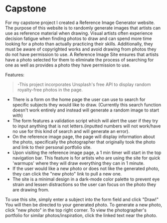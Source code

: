 # Capstone
For my capstone project I created a Reference Image Generator website. The purpose of this website is to randomly generate images that artists can use as reference material when drawing. 
Visual artists often experience decision fatigue when finding photos to draw and can spend more time looking for a photo than actually practicing their skills. Additionally, they must be aware of copyrighted works and avoid drawing from photos they do not have permission to use. A Reference Image Site ensures that artists have a photo selected for them to eliminate the process of searching for one as well as provides a photo they have permission to use. 

Features: 
> -This project incorporates Unsplash's free API to display random royalty-free photos in the page. 
- There is a form on the home page the user can use to search for specific subjects they would like to draw. (Currently this search function doesn't work entirely and instead will generate a random image to start with)
- The form features a validation script which will alert the user if they try to input anything that is not letters.(inputted numbers will not work/have no use for this kind of search and will generate an error).
- On the reference image page, the page will display information about the photo, specifically the photographer that originally took the photo and link to their personal portfolio site. 
- Upon visiting the reference image page, a 1 min timer will start in the top navigation bar. This feature is for artists who are using the site for quick 'warmups' where they will draw everything they can in 1 minute. 
- If the user would like a new photo or does not like the generated photo, they can click the "new photo" link to pull a new one. 
- The site is a minimal design in a dark-mode color palette to prevent eye strain and lessen distractions so the user can focus on the photo they are drawing from. 

To use this site, simply enter a subject into the form field and click "Draw!"
You will then be directed to your generated photo. 
To generate a new photo, click "new photo" in the top right corner. 
To view the photographer's portfolio for similar photos/inspiration, click the linked text near the photo. 

